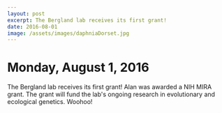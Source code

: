 ```yaml
---
layout: post
excerpt: The Bergland lab receives its first grant!
date: 2016-08-01
image: /assets/images/daphniaDorset.jpg
---
```

# Monday, August 1, 2016
The Bergland lab receives its first grant! Alan was awarded a NIH MIRA grant. The grant will fund the lab's ongoing research in evolutionary and ecological genetics. Woohoo!
